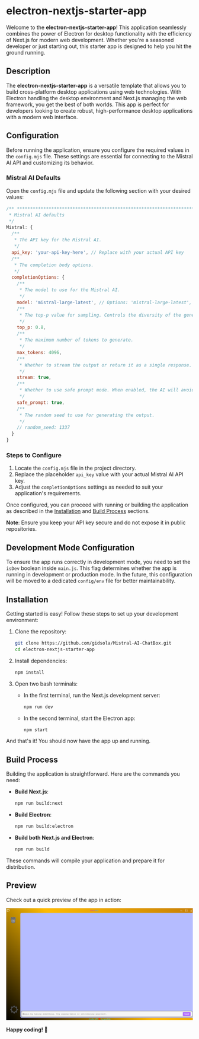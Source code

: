 # electron-nextjs-starter-app

Welcome to the **electron-nextjs-starter-app**! This application seamlessly combines the power of Electron for desktop functionality with the efficiency of Next.js for modern web development. Whether you're a seasoned developer or just starting out, this starter app is designed to help you hit the ground running.

## Description

The **electron-nextjs-starter-app** is a versatile template that allows you to build cross-platform desktop applications using web technologies. With Electron handling the desktop environment and Next.js managing the web framework, you get the best of both worlds. This app is perfect for developers looking to create robust, high-performance desktop applications with a modern web interface.

## Configuration

Before running the application, ensure you configure the required values in the `config.mjs` file. These settings are essential for connecting to the Mistral AI API and customizing its behavior.

### Mistral AI Defaults

Open the `config.mjs` file and update the following section with your desired values:

```javascript
/** *************************************************************************
 * Mistral AI defaults
 */
Mistral: {
  /**
   * The API key for the Mistral AI.
   */
  api_key: 'your-api-key-here', // Replace with your actual API key
  /**
   * The completion body options.
   */
  completionOptions: {
    /**
     * The model to use for the Mistral AI.
     */
    model: 'mistral-large-latest', // Options: 'mistral-large-latest', 'mistral-small-latest', 'codestral-latest'
    /**
     * The top-p value for sampling. Controls the diversity of the generated output.
     */
    top_p: 0.8,
    /**
     * The maximum number of tokens to generate.
     */
    max_tokens: 4096,
    /**
     * Whether to stream the output or return it as a single response.
     */
    stream: true,
    /**
     * Whether to use safe prompt mode. When enabled, the AI will avoid generating harmful or unsafe content.
     */
    safe_prompt: true,
    /**
     * The random seed to use for generating the output.
     */
    // random_seed: 1337
  }
}
```

### Steps to Configure

1. Locate the `config.mjs` file in the project directory.
2. Replace the placeholder `api_key` value with your actual Mistral AI API key.
3. Adjust the `completionOptions` settings as needed to suit your application's requirements.

Once configured, you can proceed with running or building the application as described in the [Installation](#installation) and [Build Process](#build-process) sections.

**Note**: Ensure you keep your API key secure and do not expose it in public repositories.

## Development Mode Configuration

To ensure the app runs correctly in development mode, you need to set the `isDev` boolean inside `main.js`. This flag determines whether the app is running in development or production mode. In the future, this configuration will be moved to a dedicated `config/env` file for better maintainability.

## Installation

Getting started is easy! Follow these steps to set up your development environment:

1. Clone the repository:

    ```bash
    git clone https://github.com/gidsola/Mistral-AI-ChatBox.git
    cd electron-nextjs-starter-app
    ```

2. Install dependencies:

    ```bash
    npm install
    ```

3. Open two bash terminals:

    - In the first terminal, run the Next.js development server:

      ```bash
      npm run dev
      ```

    - In the second terminal, start the Electron app:

      ```bash
      npm start
      ```

And that's it! You should now have the app up and running.

## Build Process

Building the application is straightforward. Here are the commands you need:

- **Build Next.js**:

  ```bash
  npm run build:next
  ```

- **Build Electron**:

  ```bash
  npm run build:electron
  ```

- **Build both Next.js and Electron**:

  ```bash
  npm run build
  ```

These commands will compile your application and prepare it for distribution.

## Preview

Check out a quick preview of the app in action:

[![Preview](./preview.png)](./preview.mp4)


**Happy coding! 🚀**